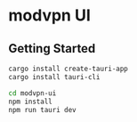 # modvpn UI

## Getting Started

```bash
cargo install create-tauri-app
cargo install tauri-cli

cd modvpn-ui
npm install
npm run tauri dev
```
